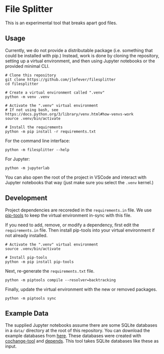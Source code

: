 # File Splitter

This is an experimental tool that breaks apart god files.

## Usage

Currently, we do not provide a distributable package (i.e. something that could be installed with pip.) Instead, work is done by cloning the repository, setting up a virtual environment, and then using Jupyter notebooks or the provided minimal CLI.
```
# Clone this repository
git clone https://github.com/jlefever/filesplitter
cd filesplitter

# Create a virtual environment called ".venv"
python -m venv .venv

# Activate the ".venv" virtual environment
# If not using bash, see https://docs.python.org/3/library/venv.html#how-venvs-work
source .venv/bin/activate

# Install the requirements
python -m pip install -r requirements.txt
```

For the command line interface:
```
python -m filesplitter --help
```

For Jupyter:
```
python -m jupyterlab
```

You can also open the root of the project in VSCode and interact with Jupyter notebooks that way (just make sure you select the `.venv` kernel.)

## Development

Project dependencies are recoreded in the `requirements.in` file. We use [pip-tools](https://github.com/jazzband/pip-tools) to keep the virtual environment in-sync with this file.

If you need to add, remove, or modify a dependency, first edit the `requirements.in` file. Then install pip-tools into your virtual environment if not already installed.
```
# Activate the ".venv" virtual environment
source .venv/bin/activate

# Install pip-tools
python -m pip install pip-tools
```

Next, re-generate the `requirements.txt` file.
```
python -m piptools compile --resolver=backtracking
```

Finally, update the virtual environment with the new or removed packages.
```
python -m piptools sync
```

## Example Data

The supplied Jupyter notebooks assume there are some SQLite databases in a `data/` directory at the root of this repository. You can download the example databases from [here](https://github.com/jlefever/ase2023-replication/releases/download/snapshot-1/snapshot-1-dbs.zip). These databases were created with [cochange-tool](https://github.com/jlefever/cochange-tool) and [depends](https://github.com/multilang-depends/depends). This tool takes SQLite databases like these as input.